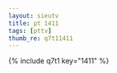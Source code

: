```yaml
--- 
layout: sieutv
title: pt 1411
tags: [pttv]
thumb_re: q7t11411
---
```

{% include q7t1 key="1411" %} 
